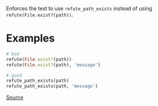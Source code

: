 
Enforces the test to use `refute_path_exists` instead of using `refute(File.exist?(path))`.

# Examples

```ruby
# bad
refute(File.exist?(path))
refute(File.exist?(path), 'message')

# good
refute_path_exists(path)
refute_path_exists(path, 'message')
```

[Source](http://www.rubydoc.info/gems/rubocop/RuboCop/Cop/Minitest/RefutePathExists)